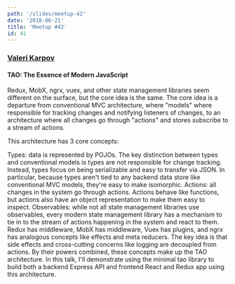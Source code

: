 ```yaml
---
path: '/slides/meetup-42'
date: '2018-06-21'
title: 'Meetup #42'
id: 41
---
```


### [Valeri Karpov](https://twitter.com/code_barbarian)
#### TAO: The Essence of Modern JavaScript

Redux, MobX, ngrx, vuex, and other state management libraries seem different on the surface, but the core idea is the same. The core idea is a departure from conventional MVC architecture, where "models" where responsible for tracking changes and notifying listeners of changes, to an architecture where all changes go through "actions" and stores subscribe to a stream of actions.

This architecture has 3 core concepts:

Types: data is represented by POJOs. The key distinction between types and conventional models is types are not responsible for change tracking. Instead, types focus on being serializable and easy to transfer via JSON. In particular, because types aren't tied to any backend data store like conventional MVC models, they're easy to make isomorphic.
Actions: all changes in the system go through actions. Actions behave like functions, but actions also have an object representation to make them easy to inspect.
Observables: while not all state management libraries use observables, every modern state management library has a mechanism to tie in to the stream of actions happening in the system and react to them. Redux has middleware, MobX has middleware, Vuex has plugins, and ngrx has analogous concepts like effects and meta reducers. The key idea is that side effects and cross-cutting concerns like logging are decoupled from actions.
By their powers combined, these concepts make up the TAO architecture. In this talk, I'll demonstrate using the minimal tao library to build both a backend Express API and frontend React and Redux app using this architecture.